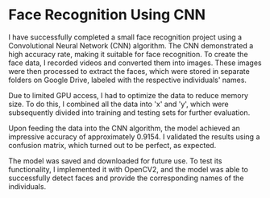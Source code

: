 # Face Recognition Using CNN
I have successfully completed a small face recognition project using a Convolutional Neural Network (CNN) algorithm. The CNN demonstrated a high accuracy rate, making it suitable for face recognition. To create the face data, I recorded videos and converted them into images. These images were then processed to extract the faces, which were stored in separate folders on Google Drive, labeled with the respective individuals' names.

Due to limited GPU access, I had to optimize the data to reduce memory size. To do this, I combined all the data into 'x' and 'y', which were subsequently divided into training and testing sets for further evaluation.

Upon feeding the data into the CNN algorithm, the model achieved an impressive accuracy of approximately 0.9154. I validated the results using a confusion matrix, which turned out to be perfect, as expected.

The model was saved and downloaded for future use. To test its functionality, I implemented it with OpenCV2, and the model was able to successfully detect faces and provide the corresponding names of the individuals.
